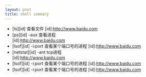 ```yaml
---
layout: post
title: shell summary
---
```

* [ls][id] 查看文件
  [id]:http://www.baidu.com
* [ps][id] -aux 查看进程   
  [id]:http://www.baidu.com
* [lsof][id] -i:port 查看某个端口号的进程
  [id]:http://www.baidu.com
* [netstat][id] -ant tcp进程   
  [id]:http://www.baidu.com
* [lsof][id] -i:port 查看某个端口号的进程
  [id]:http://www.baidu.com
* [lsof][id] -i:port 查看某个端口号的进程
  [id]:http://www.baidu.com


    
